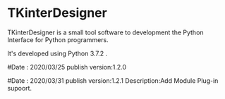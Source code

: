 # TKinterDesigner
TKinterDesigner is a small tool software to development the Python Interface for Python programmers.

It's developed using Python 3.7.2 .

#Date : 2020/03/25
publish version:1.2.0

#Date : 2020/03/31
publish version:1.2.1
Description:Add Module Plug-in supoort.
